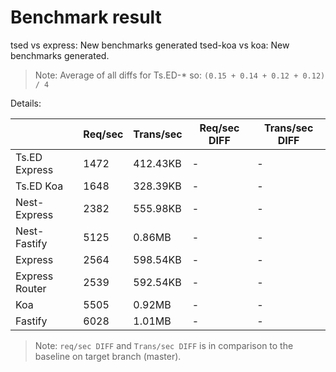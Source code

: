 # Benchmark result

tsed vs express: New benchmarks generated
tsed-koa vs koa: New benchmarks generated.

> Note: 
> Average of all diffs for Ts.ED-* so: `(0.15 + 0.14 + 0.12 + 0.12) / 4`

Details:

|                | Req/sec | Trans/sec | Req/sec DIFF | Trans/sec DIFF |
| -------------- | ------- | --------- | ------------ | -------------- |
| Ts.ED Express  | 1472    | 412.43KB  | -            | -              |
| Ts.ED Koa      | 1648    | 328.39KB  | -            | -              |
| Nest-Express   | 2382    | 555.98KB  | -            | -              |
| Nest-Fastify   | 5125    | 0.86MB    | -            | -              |
| Express        | 2564    | 598.54KB  | -            | -              |
| Express Router | 2539    | 592.54KB  | -            | -              |
| Koa            | 5505    | 0.92MB    | -            | -              |
| Fastify        | 6028    | 1.01MB    | -            | -              |

> Note:
> `req/sec DIFF` and `Trans/sec DIFF` is in comparison to the baseline on target branch (master).